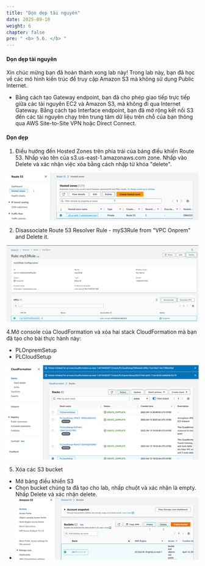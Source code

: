 ```yaml
---
title: "Dọn dẹp tài nguyên"
date: 2025-09-10
weight: 6
chapter: false
pre: " <b> 5.6. </b> "
---
```


#### Dọn dẹp tài nguyên

Xin chúc mừng bạn đã hoàn thành xong lab này!
Trong lab này, bạn đã học về các mô hình kiến trúc để truy cập Amazon S3 mà không sử dụng Public Internet.

- Bằng cách tạo Gateway endpoint, bạn đã cho phép giao tiếp trực tiếp giữa các tài nguyên EC2 và Amazon S3, mà không đi qua Internet Gateway.
  Bằng cách tạo Interface endpoint, bạn đã mở rộng kết nối S3 đến các tài nguyên chạy trên trung tâm dữ liệu trên chỗ của bạn thông qua AWS Site-to-Site VPN hoặc Direct Connect.

#### Dọn dẹp

1. Điều hướng đến Hosted Zones trên phía trái của bảng điều khiển Route 53. Nhấp vào tên của s3.us-east-1.amazonaws.com zone. Nhấp vào Delete và xác nhận việc xóa bằng cách nhập từ khóa "delete".

![hosted zone](/images/5-Workshop/5.6-Cleanup/delete-zone.png)

2. Disassociate Route 53 Resolver Rule - myS3Rule from "VPC Onprem" and Delete it.

![hosted zone](/images/5-Workshop/5.6-Cleanup/vpc.png)

4.Mở console của CloudFormation và xóa hai stack CloudFormation mà bạn đã tạo cho bài thực hành này:

- PLOnpremSetup
- PLCloudSetup

![delete stack](/images/5-Workshop/5.6-Cleanup/delete-stack.png)

5. Xóa các S3 bucket

- Mở bảng điều khiển S3
- Chọn bucket chúng ta đã tạo cho lab, nhấp chuột và xác nhận là empty. Nhấp Delete và xác nhận delete.
- ![delete s3](/images/5-Workshop/5.6-Cleanup/delete-s3.png)
